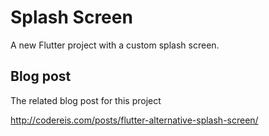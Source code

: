 # Splash Screen

A new Flutter project with a custom splash screen.

## Blog post

The related blog post for this project

http://codereis.com/posts/flutter-alternative-splash-screen/

